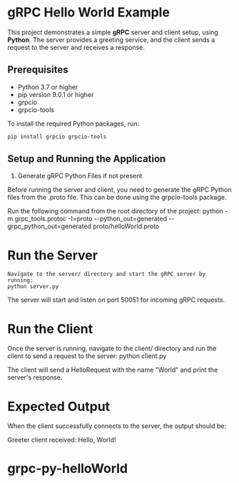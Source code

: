 # gRPC Hello World Example

This project demonstrates a simple **gRPC** server and client setup, using **Python**. The server provides a greeting service, and the client sends a request to the server and receives a response.

## Prerequisites

- Python 3.7 or higher
- pip version 9.0.1 or higher
- grpcio
- grpcio-tools

To install the required Python packages, run:

```bash
pip install grpcio grpcio-tools

```

## Setup and Running the Application

1. Generate gRPC Python Files if not present

Before running the server and client, you need to generate the gRPC Python files from the .proto file. This can be done using the grpcio-tools package.

Run the following command from the root directory of the project:
python -m grpc_tools.protoc -I=proto --python_out=generated --grpc_python_out=generated proto/helloWorld.proto

# Run the Server

    Navigate to the server/ directory and start the gRPC server by running:
    python server.py

The server will start and listen on port 50051 for incoming gRPC requests.

# Run the Client

Once the server is running, navigate to the client/ directory and run the client to send a request to the server:
python client.py

The client will send a HelloRequest with the name "World" and print the server's response.

# Expected Output

When the client successfully connects to the server, the output should be:

Greeter client received: Hello, World!
# grpc-py-helloWorld
